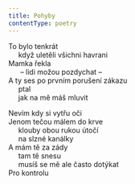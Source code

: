 ```yaml
---
title: Pohyby
contentType: poetry
---
```


<section>

To bylo tenkrát  
     když uletěli všichni havrani  
Mamka řekla  
      – lidi možou pozdychat –  
A ty ses po prvním porušení zákazu  
     ptal  
     jak na mě máš mluvit

Nevím kdy si vytřu oči  
Jenom tečou málem do krve  
     klouby obou rukou útočí  
     na slzné kanálky  
A mám tě za zády  
     tam tě snesu  
     musíš se mě ale často dotýkat  
Pro kontrolu

</section>
